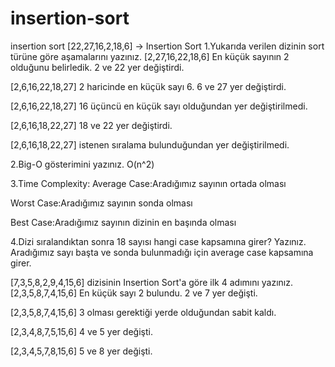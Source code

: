 # insertion-sort
insertion sort
[22,27,16,2,18,6] -> Insertion Sort
1.Yukarıda verilen dizinin sort türüne göre aşamalarını yazınız.
[2,27,16,22,18,6] En küçük sayının 2 olduğunu belirledik. 2 ve 22 yer değiştirdi.

[2,6,16,22,18,27] 2 haricinde en küçük sayı 6. 6 ve 27 yer değiştirdi.

[2,6,16,22,18,27] 16 üçüncü en küçük sayı olduğundan yer değiştirilmedi.

[2,6,16,18,22,27] 18 ve 22 yer değiştirdi.

[2,6,16,18,22,27] istenen sıralama bulunduğundan yer değiştirilmedi.

2.Big-O gösterimini yazınız.
O(n^2)

3.Time Complexity:
Average Case:Aradığımız sayının ortada olması

Worst Case:Aradığımız sayının sonda olması

Best Case:Aradığımız sayının dizinin en başında olması

4.Dizi sıralandıktan sonra 18 sayısı hangi case kapsamına girer? Yazınız.
Aradığımız sayı başta ve sonda bulunmadığı için average case kapsamına girer.

[7,3,5,8,2,9,4,15,6] dizisinin Insertion Sort'a göre ilk 4 adımını yazınız.
[2,3,5,8,7,4,15,6] En küçük sayı 2 bulundu. 2 ve 7 yer değişti.

[2,3,5,8,7,4,15,6] 3 olması gerektiği yerde olduğundan sabit kaldı.

[2,3,4,8,7,5,15,6] 4 ve 5 yer değişti.

[2,3,4,5,7,8,15,6] 5 ve 8 yer değişti.
